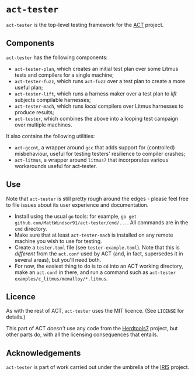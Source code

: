 # `act-tester`

`act-tester` is the top-level testing framework
for the [ACT](https://github.com/MattWindsor91/act) project.

## Components

`act-tester` has the following components:

- `act-tester-plan`, which creates an initial test plan over some Litmus tests and compilers for a single machine;
- `act-tester-fuzz`, which runs `act-fuzz` over a test plan to create a more useful plan;
- `act-tester-lift`, which runs a harness maker over a test plan to _lift_ subjects compilable harnesses;
- `act-tester-mach`, which runs _local_ compilers over Litmus harnesses to produce results;
- `act-tester`, which combines the above into a looping test campaign over multiple machines.

It also contains the following utilities:

- `act-gccnt`, a wrapper around `gcc` that adds support for (controlled) misbehaviour, useful for testing testers'
  resilience to compiler crashes;
- `act-litmus`, a wrapper around `litmus7` that incorporates various workarounds useful for act-tester.

## Use

Note that `act-tester` is still pretty rough around the edges - please feel free to file issues about its user
experience and documentation.

- Install using the usual `go` tools: for example,
 `go get github.com/MattWindsor91/act-tester/cmd/...`.  All commands are in the `cmd` directory.
- Make sure that at least `act-tester-mach` is installed on any remote machine you wish to use for testing.
- Create a `tester.toml` file (see `tester-example.toml`).
  Note that this is _different_ from the `act.conf` used by ACT (and, in fact, supersedes it in several areas),
  but you'll need both.
- For now, the easiest thing to do is to `cd` into an ACT working directory, make an `act.conf` in there, and run
  a command such as `act-tester examples/c_litmus/memalloy/*.litmus`.

## Licence

As with the rest of ACT, `act-tester` uses the MIT licence.  (See `LICENSE` for details.)

This part of ACT _doesn't_ use any code from the
[Herdtools7](https://github.com/herd/herdtools7) project, but other parts do,
with all the licensing consequences that entails.

## Acknowledgements

`act-tester` is part of work carried out under the umbrella of the
[IRIS](https://interfacereasoning.com) project.
